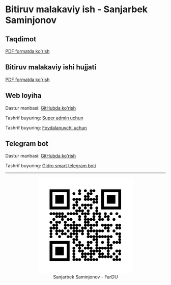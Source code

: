 # Bitiruv malakaviy ish - Sanjarbek Saminjonov

## Taqdimot
[PDF formatda ko'rish](./presentation.pdf)

## Bitiruv malakaviy ishi hujjati
[PDF formatda ko'rish](./bmi-doc.pdf)

## Web loyiha

Dastur manbasi: [GitHubda ko'rish](https://github.com/SanjarbekSaminjonov/managewater.web)

Tashrif buyuring: [Super admin uchun](http://www.gidrosmart.uz/uz/admin/)

Tashrif buyuring: [Foydalanuvchi uchun](http://www.gidrosmart.uz/uz/)


## Telegram bot

Dastur manbasi: [GitHubda ko'rish](https://github.com/SanjarbekSaminjonov/managewater.bot)

Tashrif buyuring: [Gidro smart telegram boti](https://t.me/managewaterbot)

<hr/>

<center>
    <img src="./qrcode.png" alt="Qr Code">
    <br/>
    Sanjarbek Saminjonov - FarDU
</center>
